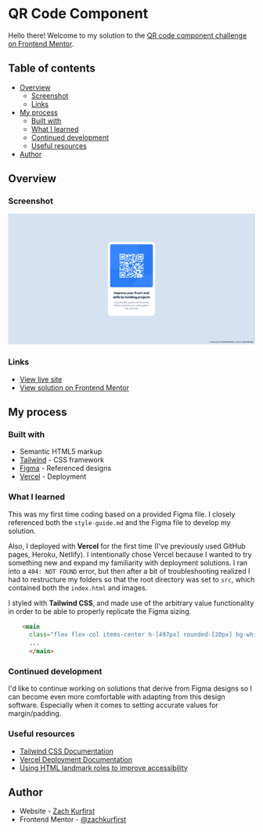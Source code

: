 # QR Code Component

Hello there! Welcome to my solution to the [QR code component challenge on Frontend Mentor](https://www.frontendmentor.io/challenges/qr-code-component-iux_sIO_H). 

## Table of contents

- [Overview](#overview)
  - [Screenshot](#screenshot)
  - [Links](#links)
- [My process](#my-process)
  - [Built with](#built-with)
  - [What I learned](#what-i-learned)
  - [Continued development](#continued-development)
  - [Useful resources](#useful-resources)
- [Author](#author)

## Overview

### Screenshot

![Screenshot of QR Code Component](src/images/qr-code-component-screenshot.png)

### Links

- [View live site](https://qr-code-component-seven-chi.vercel.app/)
- [View solution on Frontend Mentor](https://www.frontendmentor.io/solutions/qr-code-component-styled-with-tailwind-nIetA07lcb)

## My process

### Built with

- Semantic HTML5 markup
- [Tailwind](https://tailwindcss.com/) - CSS framework
- [Figma](https://www.figma.com/) - Referenced designs
- [Vercel](https://vercel.com/) - Deployment

### What I learned

This was my first time coding based on a provided Figma file. I closely referenced both the `style-guide.md` and the Figma file to develop my solution. 

Also, I deployed with **Vercel** for the first time (I've previously used GitHub pages, Heroku, Netlify). I intentionally chose Vercel because I wanted to try something new and expand my familiarity with deployment solutions. I ran into a `404: NOT FOUND` error, but then after a bit of troubleshooting realized I had to restructure my folders so that the root directory was set to `src`, which contained both the `index.html` and images.


I styled with **Tailwind CSS**, and made use of the arbitrary value functionality in order to be able to properly replicate the Figma sizing.

```html
    <main
      class="flex flex-col items-center h-[497px] rounded-[20px] bg-white drop-shadow">
      ...
      </main>
```
### Continued development

I'd like to continue working on solutions that derive from Figma designs so I can become even more comfortable with adapting from this design software. Especially when it comes to setting accurate values for margin/padding.

### Useful resources

- [Tailwind CSS Documentation](https://tailwindcss.com/docs/installation)
- [Vercel Deployment Documentation](https://vercel.com/docs/deployments/overview)
- [Using HTML landmark roles to improve accessibility](https://developer.mozilla.org/en-US/blog/aria-accessibility-html-landmark-roles/)

## Author

- Website - [Zach Kurfirst](https://zachkurfirst.com)
- Frontend Mentor - [@zachkurfirst](https://www.frontendmentor.io/profile/zachkurfirst)

